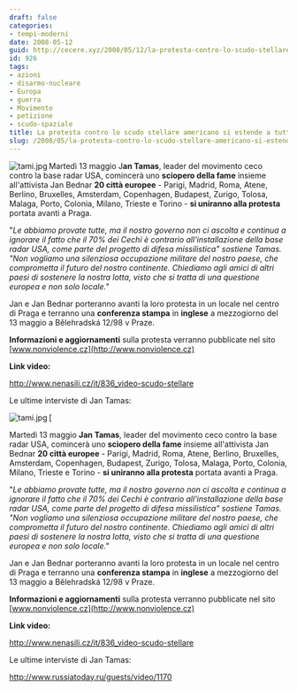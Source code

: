 ```yaml
---
draft: false
categories:
- tempi-moderni
date: 2008-05-12
guid: http://cecere.xyz/2008/05/12/la-protesta-contro-lo-scudo-stellare-americano-si-estende-a-tutta-leuropa/
id: 926
tags:
- azioni
- disarmo-nucleare
- Europa
- guerra
- Movimento
- petizione
- scudo-spaziale
title: La protesta contro lo scudo stellare americano si estende a tutta l'Europa
slug: /2008/05/la-protesta-contro-lo-scudo-stellare-americano-si-estende-a-tutta-leuropa/
---
```


<img src='http://cecere.xyz/wp-content/uploads/sites/3/2008/05/tami.jpg' alt='tami.jpg' align="left" />Martedì 13 maggio J**an Tamas**, leader del movimento ceco contro la base radar USA, comincerà uno **sciopero della fame** insieme all'attivista Jan Bednar **20 città europee** - Parigi, Madrid, Roma, Atene, Berlino, Bruxelles, Amsterdam, Copenhagen, Budapest, Zurigo, Tolosa, Malaga, Porto, Colonia, Milano, Trieste e Torino - **si uniranno alla protesta** portata avanti a Praga.

"_Le abbiamo provate tutte, ma il nostro governo non ci ascolta e continua a ignorare il fatto che il 70% dei Cechi è contrario all'installazione della base radar USA, come parte del progetto di difesa missilistica" sostiene Tamas. "Non vogliamo una silenziosa occupazione militare del nostro paese, che comprometta il futuro del nostro continente. Chiediamo agli amici di altri paesi di sostenere la nostra lotta, visto che si tratta di una questione europea e non solo locale."_

Jan e Jan Bednar porteranno avanti la loro protesta in un locale nel centro di Praga e terranno una **conferenza stampa** in **inglese** a mezzogiorno del 13 maggio a Bělehradská 12/98 v Praze.

**Informazioni e aggiornamenti** sulla protesta verranno pubblicate nel sito [www.nonviolence.cz](http://www.nonviolence.cz)

**Link video:**
  
<http://www.nenasili.cz/it/836_video-scudo-stellare>

Le ultime interviste di Jan Tamas:
  
[<img src='http://cecere.xyz/wp-content/uploads/sites/3/2008/05/tami.jpg' alt='tami.jpg' align="left" />

Martedì 13 maggio **Jan Tamas**, leader del movimento ceco contro la base radar USA, comincerà uno **sciopero della fame** insieme all'attivista Jan Bednar **20 città europee** - Parigi, Madrid, Roma, Atene, Berlino, Bruxelles, Amsterdam, Copenhagen, Budapest, Zurigo, Tolosa, Malaga, Porto, Colonia, Milano, Trieste e Torino - **si uniranno alla protesta** portata avanti a Praga.

"_Le abbiamo provate tutte, ma il nostro governo non ci ascolta e continua a ignorare il fatto che il 70% dei Cechi è contrario all'installazione della base radar USA, come parte del progetto di difesa missilistica" sostiene Tamas. "Non vogliamo una silenziosa occupazione militare del nostro paese, che comprometta il futuro del nostro continente. Chiediamo agli amici di altri paesi di sostenere la nostra lotta, visto che si tratta di una questione europea e non solo locale."_

Jan e Jan Bednar porteranno avanti la loro protesta in un locale nel centro di Praga e terranno una **conferenza stampa** in **inglese** a mezzogiorno del 13 maggio a Bělehradská 12/98 v Praze.

**Informazioni e aggiornamenti** sulla protesta verranno pubblicate nel sito [www.nonviolence.cz](http://www.nonviolence.cz)

**Link video:**
  
<http://www.nenasili.cz/it/836_video-scudo-stellare>

Le ultime interviste di Jan Tamas:
  
[](http://www.democracynow.org/2008/4/18/no_bases_for_empire_international_activists) 
  
<http://www.russiatoday.ru/guests/video/1170>